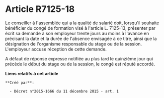# Article R7125-18

Le conseiller à l'assemblée qui a la qualité de salarié doit, lorsqu'il souhaite bénéficier du congé de formation visé à
l'article L. 7125-13, présenter par écrit sa demande à son employeur trente jours au moins à l'avance en précisant la date et
la durée de l'absence envisagée à ce titre, ainsi que la désignation de l'organisme responsable du stage ou de la session.
L'employeur accuse réception de cette demande. 

A défaut de réponse expresse notifiée au plus tard le quinzième jour qui précède le début du stage ou de la session, le congé
est réputé accordé.

**Liens relatifs à cet article**

	**Créé par**:

	  - Décret n°2015-1666 du 11 décembre 2015 - art. 1
